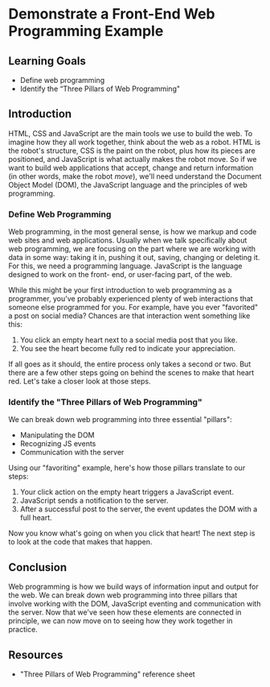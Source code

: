 # Demonstrate a Front-End Web Programming Example

## Learning Goals

- Define web programming
- Identify the “Three Pillars of Web Programming"

## Introduction

HTML, CSS and JavaScript are the main tools we use to build the web. To imagine
how they all work together, think about the web as a robot. HTML is the robot's
structure, CSS is the paint on the robot, plus how its pieces are positioned,
and JavaScript is what actually makes the robot move. So if we want to build web
applications that accept, change and return information (in other words, make
the robot _move_), we'll need understand the Document Object Model (DOM), the
JavaScript language and the principles of web programming.

### Define Web Programming

Web programming, in the most general sense, is how we markup and code web sites
and web applications. Usually when we talk specifically about web programming,
we are focusing on the part where we are working with data in some way: taking
it in, pushing it out, saving, changing or deleting it. For this, we need a
programming language. JavaScript is the language designed to work on the front-
end, or user-facing part, of the web.

While this might be your first introduction to web programming as a programmer,
you've probably experienced plenty of web interactions that someone else
programmed for you. For example, have you ever "favorited" a post on social
media? Chances are that interaction went something like this:

1. You click an empty heart next to a social media post that you like.
2. You see the heart become fully red to indicate your appreciation.

If all goes as it should, the entire process only takes a second or two. But
there are a few other steps going on behind the scenes to make that heart red.
Let's take a closer look at those steps.

### Identify the "Three Pillars of Web Programming"

We can break down web programming into three essential "pillars":

  - Manipulating the DOM
  - Recognizing JS events
  - Communication with the server

Using our "favoriting" example, here's how those pillars translate to our steps:

1. Your click action on the empty heart triggers a JavaScript event.
2. JavaScript sends a notification to the server.
3. After a successful post to the server, the event updates the DOM with a full heart.

Now you know what's going on when you click that heart! The next step is to look
at the code that makes that happen.

## Conclusion

Web programming is how we build ways of information input and output for the
web. We can break down web programming into three pillars that involve working
with the DOM, JavaScript eventing and communication with the server. Now that
we've seen how these elements are connected in principle, we can now move on to
seeing how they work together in practice.

## Resources

- "Three Pillars of Web Programming" reference sheet
